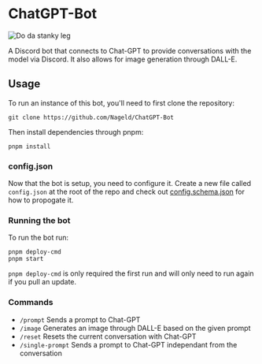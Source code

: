 # ChatGPT-Bot
![Do da stanky leg](https://img.shields.io/static/v1?label=do%20da&message=stanky%20leg&color=purple&style=for-the-badge)


A Discord bot that connects to Chat-GPT to provide conversations with the model via Discord. It also allows for image generation through DALL-E.

## Usage

To run an instance of this bot, you'll need to first clone the repository:

```
git clone https://github.com/Nageld/ChatGPT-Bot
```

Then install dependencies through pnpm:

```
pnpm install
```

### config.json

Now that the bot is setup, you need to configure it. Create a new file called `config.json` at the root of the repo and check out [config.schema.json](https://github.com/Nageld/ChatGPT-Bot/blob/main/config.schema.json) for how to propogate it.

### Running the bot

To run the bot run:

```
pnpm deploy-cmd
pnpm start
```

`pnpm deploy-cmd` is only required the first run and will only need to run again if you pull an update.

### Commands

- `/prompt` Sends a prompt to Chat-GPT
- `/image` Generates an image through DALL-E based on the given prompt
- `/reset` Resets the current conversation with Chat-GPT
- `/single-prompt` Sends a prompt to Chat-GPT independant from the conversation


